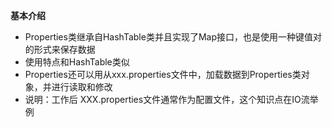 ﻿**基本介绍**
- Properties类继承自HashTable类并且实现了Map接口，也是使用一种键值对的形式来保存数据
- 使用特点和HashTable类似
- Properties还可以用从xxx.properties文件中，加载数据到Properties类对象，并进行读取和修改
- 说明：工作后 XXX.properties文件通常作为配置文件，这个知识点在IO流举例
